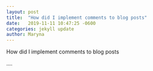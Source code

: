 ```yaml
---
layout: post
title:  "How did I implement comments to blog posts"
date:   2019-11-11 10:47:25 -0600
categories: jekyll update
author: Maryna
---
```


How did I implement comments to blog posts

....